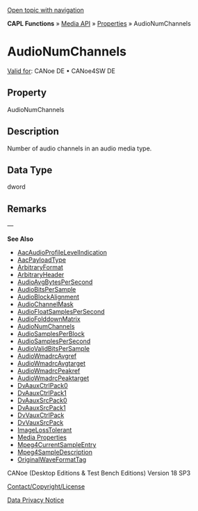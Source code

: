[Open topic with navigation](../../../../../CANoeDEFamily.htm#Topics/CAPLFunctions/Media/Properties/CAPLfunctionAudioNumChannels.md)

**CAPL Functions** » [Media API](../CAPLfunctionsMediaOverview.md) » [Properties](../CAPLfunctionsMediaProperties.md) » AudioNumChannels

# AudioNumChannels

[Valid for](../../../Shared/FeatureAvailability.md): CANoe DE • CANoe4SW DE

## Property

AudioNumChannels

## Description

Number of audio channels in an audio media type.

## Data Type

dword

## Remarks

—

**See Also**

- [AacAudioProfileLevelIndication](CAPLfunctionAacAudioProfileLevelIndication.md#aanchor8590)
- [AacPayloadType](CAPLfunctionAacPayloadType.md#aanchor1606)
- [ArbitraryFormat](CAPLfunctionArbitraryFormat.md#aanchor27005)
- [ArbitraryHeader](CAPLfunctionArbitraryHeader.md#aanchor21534)
- [AudioAvgBytesPerSecond](CAPLfunctionAudioAvgBytesPerSecond.md#aanchor9386)
- [AudioBitsPerSample](CAPLfunctionAudioBitsPerSample.md#aanchor26333)
- [AudioBlockAlignment](CAPLfunctionAudioBlockAlignment.md#aanchor24174)
- [AudioChannelMask](CAPLfunctionAudioChannelMask.md#aanchor17042)
- [AudioFloatSamplesPerSecond](CAPLfunctionAudioFloatSamplesPerSecond.md#aanchor626)
- [AudioFolddownMatrix](CAPLfunctionAudioFolddownMatrix.md#aanchor10599)
- [AudioNumChannels](#aanchor3017)
- [AudioSamplesPerBlock](CAPLfunctionAudioSamplesPerBlock.md#aanchor25308)
- [AudioSamplesPerSecond](CAPLfunctionAudioSamplesPerSecond.md#aanchor19904)
- [AudioValidBitsPerSample](CAPLfunctionAudioValidBitsPerSample.md#aanchor311)
- [AudioWmadrcAvgref](CAPLfunctionAudioWmadrcAvgref.md#aanchor13019)
- [AudioWmadrcAvgtarget](CAPLfunctionAudioWmadrcAvgtarget.md#aanchor20817)
- [AudioWmadrcPeakref](CAPLfunctionAudioWmadrcPeakref.md#aanchor20514)
- [AudioWmadrcPeaktarget](CAPLfunctionAudioWmadrcPeaktarget.md#aanchor19916)
- [DvAauxCtrlPack0](CAPLfunctionDvAauxCtrlPack0.md#aanchor5039)
- [DvAauxCtrlPack1](CAPLfunctionDvAauxCtrlPack1.md#aanchor29293)
- [DvAauxSrcPack0](CAPLfunctionDvAauxSrcPack0.md#aanchor790)
- [DvAauxSrcPack1](CAPLfunctionDvAauxSrcPack1.md#aanchor3146)
- [DvVauxCtrlPack](CAPLfunctionDvVauxCtrlPack.md#aanchor31626)
- [DvVauxSrcPack](CAPLfunctionDvVauxSrcPack.md#aanchor28649)
- [ImageLossTolerant](CAPLfunctionImageLossTolerant.md#aanchor11000)
- [Media Properties](../CAPLfunctionsMediaProperties.md#aanchor20862)
- [Mpeg4CurrentSampleEntry](CAPLfunctionMpeg4CurrentSampleEntry.md#aanchor22489)
- [Mpeg4SampleDescription](CAPLfunctionMpeg4SampleDescription.md#aanchor2114)
- [OriginalWaveFormatTag](CAPLfunctionOriginalWaveFormatTag.md#aanchor16049)

CANoe (Desktop Editions & Test Bench Editions) Version 18 SP3

[Contact/Copyright/License](../../../Shared/ContactCopyrightLicense.md)

[Data Privacy Notice](https://www.vector.com/int/en/company/get-info/privacy-policy/)
